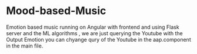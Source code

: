 # Mood-based-Music
Emotion based  music running on Angular with frontend and using Flask server and the ML algorithms , we are just querying the Youtube with the Output Emotion you can chyange qury of the Youtube in the aap.component in the main file.
